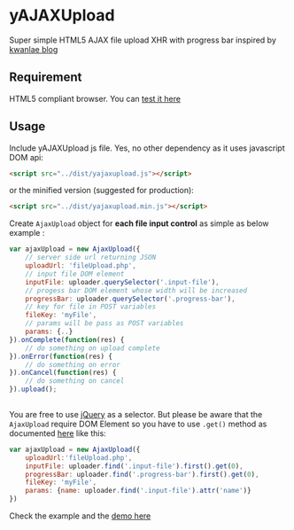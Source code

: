 yAJAXUpload
=================
Super simple HTML5 AJAX file upload XHR with progress bar inspired by [kwanlae blog](http://kwanlae.wordpress.com/2012/02/15/file-upload-using-html5-form-javascript-jquery-express-node-js/)

Requirement
-----------
HTML5 compliant browser. You can [test it here](http://html5test.com/)

Usage
-----
Include yAJAXUpload js file. Yes, no other dependency as it uses javascript DOM api:
```html
<script src="../dist/yajaxupload.js"></script>
```
or the minified version (suggested for production):
```html
<script src="../dist/yajaxupload.min.js"></script>
```

Create `AjaxUpload` object for **each file input control** as simple as below example :
```javascript
var ajaxUpload = new AjaxUpload({
	// server side url returning JSON
	uploadUrl: 'fileUpload.php', 
	// input file DOM element
	inputFile: uploader.querySelector('.input-file'), 
	// progess bar DOM element whose width will be increased
	progressBar: uploader.querySelector('.progress-bar'), 
	// key for file in POST variables
	fileKey: 'myFile', 
	// params will be pass as POST variables
	params: {..}
}).onComplete(function(res) {
	// do something on upload complete
}).onError(function(res) {
	// do something on error
}).onCancel(function(res) {
	// do something on cancel
}).upload();
			
````

You are free to use [jQuery](http://jquery.com) as a selector. But please be aware that the `AjaxUpload` require DOM Element so you have to use `.get()` method as documented [here](http://api.jquery.com/jquery.get/) like this:

```javascript
var ajaxUpload = new AjaxUpload({
	uploadUrl:'fileUpload.php', 
	inputFile: uploader.find('.input-file').first().get(0), 
	progressBar: uploader.find('.progress-bar').first().get(0), 
	fileKey: 'myFile',
	params: {name: uploader.find('.input-file').attr('name')}
})		
```
Check the example and the [demo here](http://crosscode.tk/yajaxupload/example/)
